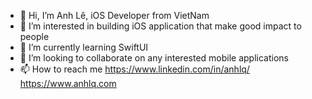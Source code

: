 - 👋 Hi, I’m Anh Lê, iOS Developer from VietNam
- 👀 I’m interested in building iOS application that make good impact to people
- 🌱 I’m currently learning SwiftUI
- 💞️ I’m looking to collaborate on any interested mobile applications
- 📫 How to reach me 
https://www.linkedin.com/in/anhlq/
https://www.anhlq.com


<!---
anhkul11/anhkul11 is a ✨ special ✨ repository because its `README.md` (this file) appears on your GitHub profile.
You can click the Preview link to take a look at your changes.
--->

